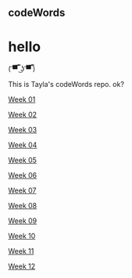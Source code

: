 ## codeWords
# hello
( ͡▀̿ ̿ ͜ʖ ͡▀̿ ̿)

This is Tayla's codeWords repo. ok?

 [Week 01](https://taylarogic.github.io/codeWords/01/) 
 
 [Week 02](https://taylarogic.github.io/codeWords/02/)
 
 [Week 03](https://taylarogic.github.io/codeWords/03/)
 
 [Week 04](https://taylarogic.github.io/codeWords/04/)
 
 [Week 05](https://taylarogic.github.io/codeWords/05/)
 
 [Week 06](https://taylarogic.github.io/codeWords/06/)
 
 [Week 07](https://taylarogic.github.io/codeWords/07/)
 
 [Week 08](https://taylarogic.github.io/codeWords/08/)
 
 [Week 09](https://taylarogic.github.io/codeWords/09/)
 
 [Week 10](https://taylarogic.github.io/codeWords/10/)
 
 [Week 11](https://taylarogic.github.io/codeWords/11/)
 
 [Week 12](https://taylarogic.github.io/codeWords/12/)
